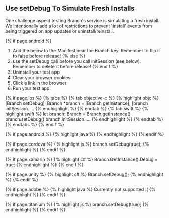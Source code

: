
## Use setDebug To Simulate Fresh Installs

One challenge aspect testing Branch's service is simulating a fresh install. We intentionally add a lot of restrictions to prevent 'install' events from being triggered on app updates or uninstall/reinstall. 

{% if page.android %}
1. Add the below to the Manifest near the Branch key. Remember to flip it to false before release!
{% else %}
1. use the setDebug call before you call initSession (see below). Remember to delete it before release!
{% endif %}
1. Uninstall your test app
1. Clear your browser cookies
1. Click a link in the browser
1. Run your test app:

{% if page.ios %}
{% tabs %}
{% tab objective-c %}
{% highlight objc %}
[Branch setDebug];
Branch *branch = [Branch getInstance];
[branch initSession.....
{% endhighlight %}
{% endtab %}
{% tab swift %}
{% highlight swift %}
let branch: Branch = Branch.getInstance()
branch.setDebug()
branch.initSession.....
{% endhighlight %}
{% endtab %}
{% endtabs %}
{% endif %}

{% if page.android %}
{% highlight java %}
<meta-data android:name="io.branch.sdk.TestMode" android:value="true" />
{% endhighlight %}
{% endif %}

{% if page.cordova %}
{% highlight js %}
branch.setDebug(true);
{% endhighlight %}
{% endif %}

{% if page.xamarin %}
{% highlight c# %}
Branch.GetInstance().Debug = true;
{% endhighlight %}
{% endif %}

{% if page.unity %}
{% highlight c# %}
Branch.setDebug();
{% endhighlight %}
{% endif %}

{% if page.adobe %}
{% highlight java %}
Currently not supported :(
{% endhighlight %}
{% endif %}

{% if page.titanium %}
{% highlight js %}
branch.setDebug(true);
{% endhighlight %}
{% endif %}
